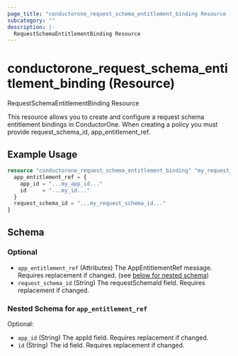 ```yaml
---
page_title: "conductorone_request_schema_entitlement_binding Resource - terraform-provider-conductorone"
subcategory: ""
description: |-
  RequestSchemaEntitlementBinding Resource
---
```


# conductorone_request_schema_entitlement_binding (Resource)

RequestSchemaEntitlementBinding Resource

This resource allows you to create and configure a request schema entitlement bindings in ConductorOne.
When creating a policy you must provide request_schema_id, app_entitlement_ref. 

## Example Usage

```terraform
resource "conductorone_request_schema_entitlement_binding" "my_request_schema_entitlement_binding" {
  app_entitlement_ref = {
    app_id = "...my_app_id..."
    id     = "...my_id..."
  }
  request_schema_id = "...my_request_schema_id..."
}
```

<!-- schema generated by tfplugindocs -->
## Schema

### Optional

- `app_entitlement_ref` (Attributes) The AppEntitlementRef message. Requires replacement if changed. (see [below for nested schema](#nestedatt--app_entitlement_ref))
- `request_schema_id` (String) The requestSchemaId field. Requires replacement if changed.

<a id="nestedatt--app_entitlement_ref"></a>
### Nested Schema for `app_entitlement_ref`

Optional:

- `app_id` (String) The appId field. Requires replacement if changed.
- `id` (String) The id field. Requires replacement if changed.
